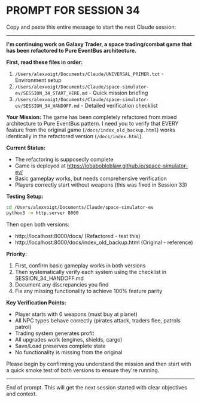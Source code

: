 # PROMPT FOR SESSION 34

Copy and paste this entire message to start the next Claude session:

---

**I'm continuing work on Galaxy Trader, a space trading/combat game that has been refactored to Pure EventBus architecture.**

**First, read these files in order:**
1. `/Users/alexvoigt/Documents/Claude/UNIVERSAL_PRIMER.txt` - Environment setup
2. `/Users/alexvoigt/Documents/Claude/space-simulator-ev/SESSION_34_START_HERE.md` - Quick mission briefing
3. `/Users/alexvoigt/Documents/Claude/space-simulator-ev/SESSION_34_HANDOFF.md` - Detailed verification checklist

**Your Mission:**
The game has been completely refactored from mixed architecture to Pure EventBus pattern. I need you to verify that EVERY feature from the original game (`/docs/index_old_backup.html`) works identically in the refactored version (`/docs/index.html`).

**Current Status:**
- The refactoring is supposedly complete
- Game is deployed at https://lobabobloblaw.github.io/space-simulator-ev/
- Basic gameplay works, but needs comprehensive verification
- Players correctly start without weapons (this was fixed in Session 33)

**Testing Setup:**
```bash
cd /Users/alexvoigt/Documents/Claude/space-simulator-ev
python3 -m http.server 8000
```
Then open both versions:
- http://localhost:8000/docs/ (Refactored - test this)
- http://localhost:8000/docs/index_old_backup.html (Original - reference)

**Priority:**
1. First, confirm basic gameplay works in both versions
2. Then systematically verify each system using the checklist in SESSION_34_HANDOFF.md
3. Document any discrepancies you find
4. Fix any missing functionality to achieve 100% feature parity

**Key Verification Points:**
- Player starts with 0 weapons (must buy at planet)
- All NPC types behave correctly (pirates attack, traders flee, patrols patrol)
- Trading system generates profit
- All upgrades work (engines, shields, cargo)
- Save/Load preserves complete state
- No functionality is missing from the original

Please begin by confirming you understand the mission and then start with a quick smoke test of both versions to ensure they're running.

---

End of prompt. This will get the next session started with clear objectives and context.
